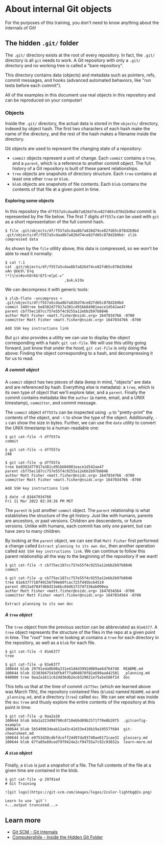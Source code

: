 # About internal Git objects

For the purposes of this training, you don't need to know anything about the
internals of Git!


## The hidden `.git/` folder

The `.git/` directory exists at the root of every repository. In fact, the
`.git/` directory is all `git` needs to work. A Git repository with only a
`.git/` directory and no working tree is called a "bare repository".

This directory contains data (objects) and metadata such as pointers, refs,
commit messages, and hooks (advanced automated behaviors, like "run tests
before each commit").

All of the examples in this document use real objects in this repository and
can be reproduced on your computer!


### Objects

Inside the `.git/` directory, the actual data is stored in the `objects/`
directory, indexed by object hash. The first two characters of each hash make
the name of the directory, and the rest of the hash makes a filename inside the
directory. 

Git objects are used to represent the changing state of a repository:

* `commit` objects represent a unit of change. Each `commit` contains a `tree`, and
  a `parent`, which is a reference to another commit object. The full history
  of a Git repository is built of these parent relationships.
* `tree` objects are snapshots of directory structure. Each `tree` contains at
  least one other `tree` or `blob`.
* `blob` objects are snapshots of file contents. Each `blob` contains the
  contents of that file at a given point in time.


#### Exploring some objects

In this repository the `dff557a5cdaa8b7a826d74ce82fd65c878d2b9bd` commit is
represented by the file below. The first 7 digits `dff557a` can be used with
`git` as a short representation of the full commit hash.

```
$ file .git/objects/df/f557a5cdaa8b7a826d74ce82fd65c878d2b9bd 
.git/objects/df/f557a5cdaa8b7a826d74ce82fd65c878d2b9bd: zlib compressed data
```

As shown by the `file` utility above, this data is compressed, so we won't be
able to read it normally:

```
$ cat !:1
cat .git/objects/df/f557a5cdaa8b7a826d74ce82fd65c878d2b9bd
xAn @Ѭ9\`E+q
!*]Ԇ)o(#z=hOr6G!Qܶ?I~m[pC֊ޓ"
                           ,$uk;k[Oo
```

We can decompress it with generic tools:

```
$ zlib-flate -uncompress < .git/objects/df/f557a5cdaa8b7a826d74ce82fd65c878d2b9bd 
commit 248tree be8302d77917a381cd91bb04901eace1d542ae47
parent cb775ec187cc757e55f4c9255a12ebb2b97b8846
author Matt Fisher <matt.fisher@nsidc.org> 1647034766 -0700
committer Matt Fisher <matt.fisher@nsidc.org> 1647034766 -0700

Add SSH key instructions link
```

But `git` also provides a utility we can use to display the object
corresponding with a hash: `git cat-file`. We will use this utility going
forward, just know that under the hood, `git cat-file` is only doing the above:
Finding the object corresponding to a hash, and decompressing it for us to
read.


##### A commit object

A `commit` object has two pieces of data (keep in mind, "objects" are data and
are referenced by hash. Everything else is metadata): a `tree`, which is its
own type of object that we'll explore later, and a `parent`. Finally the commit
contains metadata like the `author` (a name, email, and a UNIX timestamp),
`committer`, and commit message.

The `commit` object `dff557a` can be inspected using `-p` to "pretty-print" the
contents of the object, and `-t` to show the type of the object. Additionally,
`-s` can show the size in bytes. Further, we can use the `date` utility to
convert the UNIX timestamp to a human-readable one:

```
$ git cat-file -t dff557a
commit

$ git cat-file -s dff557a
248

$ git cat-file -p dff557a
tree be8302d77917a381cd91bb04901eace1d542ae47
parent cb775ec187cc757e55f4c9255a12ebb2b97b8846
author Matt Fisher <matt.fisher@nsidc.org> 1647034766 -0700
committer Matt Fisher <matt.fisher@nsidc.org> 1647034766 -0700

Add SSH key instructions link

$ date -d @1647034766
Fri 11 Mar 2022 02:39:26 PM MST
```

The `parent` is just another `commit` object. The `parent` relationship is what
establishes the structure of the git history. Just like with humans, parents
are ancestors, or past versions. Children are descendents, or future versions.
Unlike with humans, each commit has only _one_ parent, but can have zero to
many children.

By looking at the `parent` object, we can see that `Matt Fisher` first
performed a change called `Extract planning to its own doc`, then another
operation called `Add SSH key instructions link`. We can continue to follow
this parent relationship all the way to the beginning of the repository if we
want!

```
$ git cat-file -t cb775ec187cc757e55f4c9255a12ebb2b97b8846
commit

$ git cat-file -p cb775ec187cc757e55f4c9255a12ebb2b97b8846
tree 81e6377718f49156f99e60fcac725fd45bc64519
parent d913a4784fd68d13e6bc04d61f374f336ab090ea
author Matt Fisher <matt.fisher@nsidc.org> 1647034564 -0700
committer Matt Fisher <matt.fisher@nsidc.org> 1647034564 -0700

Extract planning to its own doc
```


##### A `tree` object

The `tree` object from the previous section can be abbreviated as `81e6377`. A
`tree` object represents the structure of the files in the repo at a given
point in time. The "root" tree we're looking at contains a `tree` for each
directory in the repository, as well as a `blob` for each file.

```
$ git cat-file -t 81e6377
tree

$ git cat-file -p 81e6377
100644 blob 29791eda0b90a331e41d4d3992d089ae6d764748  README.md
100644 blob 32303047543dfb4f77a804070f82a699aa442581  _planning.md
040000 tree 9aa2a1611c62dd36db2ec6329021e75a5e586f2d  doc
```

This tells us that at the time of commit `cb775ec` (which we learned above was
March 11th), the repository contained files (`blob`s) named `README.md` and
`_planning.md`, and a directory (`tree`) called `doc`. We can see what was
inside the `doc` `tree` and thusly explore the entire contents of the
repository at this point in time:

```
$ git cat-file -p 9aa2a16
100644 blob bda1a223d98790c8710ebbd89b2571f70e8b28f5  .gitconfig-example
100644 blob 5b549963deab12a43c42d33e416b19a19557f684  git-cheatsheet.md
100644 blob e9753d38cdbfdceff24d97da93748ae8171cae32  glossary.md
100644 blob 67fa85e89ced7979424e2cf94755a7c92c93032a  learn-more.md
```


##### A `blob` object

Finally, a `blob` is just a _snapshot_ of a file. The full contents of the file
at a given time are contained in the blob.

```
$ git cat-file -p 29791ed
# Git Training

![git logo](https://git-scm.com/images/logos/2color-lightbg@2x.png)

Learn to use `git`!
<...output truncated...>
```


## Learn more

* [Git SCM - Git Internals](https://git-scm.com/book/en/v2/Git-Internals-Git-Objects)
* [Computerphile - Inside the Hidden Git Folder](https://www.youtube.com/watch?v=bSA91XTzeuA)
